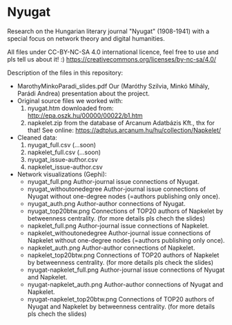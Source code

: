 # Nyugat
Research on the Hungarian literary journal "Nyugat" (1908-1941) with a special focus on network theory and digital humanities.

All files under CC-BY-NC-SA 4.0 international licence, feel free to use and pls tell us about it! :)
https://creativecommons.org/licenses/by-nc-sa/4.0/


Description of the files in this repository:
- MarothyMinkoParadi_slides.pdf Our (Maróthy Szilvia, Minkó Mihály, Parádi Andrea) presentation about the project.
- Original source files we worked with:
  1. nyugat.htm downloaded from: http://epa.oszk.hu/00000/00022/b1.htm
  2. napkelet.zip from the database of Arcanum Adatbázis Kft., thx for that! See online: https://adtplus.arcanum.hu/hu/collection/Napkelet/
- Cleaned data:
  1. nyugat_full.csv (...soon)
  2. napkelet_full.csv (...soon)
  3. nyugat_issue-author.csv
  4. napkelet_issue-author.csv
- Network visualizations (Gephi):
  - nyugat_full.png Author-journal issue connections of Nyugat.
  - nyugat_withoutonedegree Author-journal issue connections of Nyugat without one-degree nodes (=authors publishing only once).
  - nyugat_auth.png Author-author connections of Nyugat.
  - nyugat_top20btw.png Connections of TOP20 authors of Napkelet by betweenness centrality. (for more details pls chech the slides)
  - napkelet_full.png Author-journal issue connections of Napkelet.
  - napkelet_withoutonedegree Author-journal issue connections of Napkelet without one-degree nodes (=authors publishing only once).
  - napkelet_auth.png Author-author connections of Napkelet.
  - napkelet_top20btw.png Connections of TOP20 authors of Napkelet by betweenness centrality. (for more details pls check the slides)
  - nyugat-napkelet_full.png Author-journal issue connections of Nyugat and Napkelet.
  - nyugat-napkelet_auth.png Author-author connections of Nyugat and Napkelet.
  - nyugat-napkelet_top20btw.png Connections of TOP20 authors of Nyugat and Napkelet by betweenness centrality. (for more details pls chech the slides)
